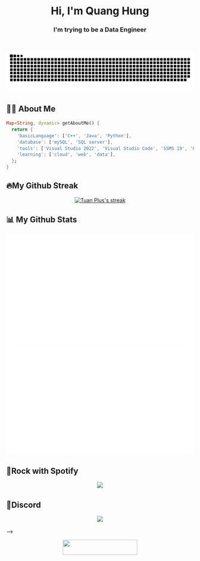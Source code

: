 <h1 align="center">Hi, I'm Quang Hung</h1>
<h3 align="center">I'm trying to be a Data Engineer</h3>
<br/>
<!-- <p align="center">
     <a href="https://www.linkedin.com/in/Tuanpluss02/"><img src="https://readme-typing-svg.herokuapp.com?font=Fira+Code&size=17&pause=1000&color=8E1AF7F7&width=435&lines=Software+and+cathedrals+are+much+the+same;First+we+build+them%2C+then+we+pray" alt="Typing SVG" /></a>
 </p> -->

<p align="center">
    <img src="https://github.com/Tuanpluss02/Tuanpluss02/blob/output/github-contribution-grid-snake-dark.svg">
</p>

## 🙋‍♂️ About Me
```Dart
Map<String, dynamic> getAboutMe() {
  return {
    'basicLanguage': ['C++', 'Java', 'Python'],
    'database': ['mySQL', 'SQL server'],
    'tools': ['Visual Studio 2022', 'Visual Studio Code', 'SSMS 19', 'Power Bi'],
    'learning': ['cloud', 'web', 'data'],
  };
}
```

<!-- ## 🚀 Languages and Tools:

<p align="center">
  <a href="https://stormx.software">
    <img src="https://skillicons.dev/icons?i=flutter,dart,kotlin,vue,python,c,cpp,mongodb,fastapi,firebase,docker,vscode,postgres,postman,matlab,linux&perline=10" />
  </a>
</p>
 -->


## 🔥My Github Streak
<p align="center">
    <a href="https://github.com/nhoklove059/github-readme-streak-stats">
        <img title="🔥 Get streak stats for your profile at git.io/streak-stats" alt="Tuan Plus's streak" src="https://github-readme-streak-stats.herokuapp.com/?user=Tuanpluss02&theme=black-ice&hide_border=true&stroke=0000&background=060A0CD0"/>
    </a>
</p>

## 📊 My Github Stats

<!--   <br/> -->
<p align="center">
<img src="https://github.com/nhoklove059/github-stats./blob/master/generated/overview.svg#gh-dark-mode-only">
<img src="https://github.com/nhoklove059/github-stats./blob/master/generated/languages.svg#gh-dark-mode-only">
</p>
<!-- <br/> -->
 

 ## 🎵Rock with Spotify

<p align="center">
<img src="https://open.spotify.com/album/72UmHMO7Ub30Iiq0EhmOfE&cover_image=true&theme=default&show_offline=false&background_color=121212&bar_color=53b14f&bar_color_cover=true">
</p>


## 📢Discord

<p align="center">
<img src="discordapp.com/users/486784307273138207">
</p>
 -->

<!--
## 👁️ Profile Views:
<!---
<p align="center">
     <a href="https://www.linkedin.com/in/tuanpluss02/" target="blank"><img align="center" src="https://skillicons.dev/icons?i=linkedin" alt="tuanpluss02" /></a>&nbsp;&nbsp;
<a href="https://stackoverflow.com/users/15892425/tuan-plus" target="blank"><img align="center" src="https://skillicons.dev/icons?i=stackoverflow" alt="15892425" /></a>&nbsp;&nbsp;
<a href="https://twitter.com/TunPlus3" target="blank"><img align="center" src="https://skillicons.dev/icons?i=twitter" alt="TunPlus3" /></a>&nbsp;&nbsp;
<a href="https://www.facebook.com/tuanpluss02/" target="blank"><img align="center" src="https://raw.githubusercontent.com/rahuldkjain/github-profile-readme-generator/master/src/images/icons/Social/facebook.svg" alt="TuanDo" height="50" width="50"  /></a>&nbsp;&nbsp;
<a href="https://www.instagram.com/tuanpluss02/" target="blank"><img align="center" src="https://skillicons.dev/icons?i=instagram" alt="tuanpluss02" /></a>
</p>
--->


<p align="center">
<img src="https://komarev.com/ghpvc/?username=nhoklove059&style=flat&color=blueviolet" width="200" height="40">
</p>


<!---
Tuanpluss02/Tuanpluss02 is a ✨ special ✨ repository because its `README.md` (this file) appears on your GitHub profile.
You can click the Preview link to take a look at your changes.
--->
